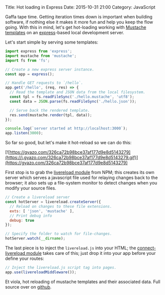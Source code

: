 Title: Hot loading in Express
Date: 2015-10-31 21:00
Category: JavaScript

Gaffa tape time.  Getting iteration times down is important when building software, if nothing else it makes it more fun and help you keep the flow going.  With this in mind, let's get hot-loading working with [Mustache templates](https://github.com/janl/mustache.js/) on an [express](https://www.npmjs.com/package/express)-based local development server.

Let's start simple by serving some templates:

```javascript
import express from 'express';
import mustache from 'mustache';
import fs from 'fs';

// Create a new express server instance.
const app = express();

// Handle GET requests to `/hello`.
app.get('/hello', (req, res) => {
  // Read the template and JSON data from the local filesystem.
  const tpl = fs.readFileSync('./hello.mustache', 'utf8');
  const data = JSON.parse(fs.readFileSync('./hello.json'));

  // Serve back the rendered template.
  res.send(mustache.render(tpl, data));
});

console.log(`server started at http://localhost:3000`);
app.listen(3000);
```

So far so good, but let's make it hot-reload so we can do this:

[![https://gyazo.com/326ca72b98bce37af177d9e8d5143279](https://i.gyazo.com/326ca72b98bce37af177d9e8d5143279.gif)](https://gyazo.com/326ca72b98bce37af177d9e8d5143279)

First stop is to grab the [livereload module](https://www.npmjs.com/package/livereload) from NPM; this creates its own server which serves a javascript file used for relaying changes back to the browser; it also sets up a file-system monitor to detect changes when you modify your source files.

```javascript
// Create a livereload server
const hotServer = livereload.createServer({
  // Reload on changes to these file extensions.
  exts: [ 'json', 'mustache' ],
  // Print debug info
  debug: true
});

// Specify the folder to watch for file-changes.
hotServer.watch(__dirname);
```

The last piece is to inject the `livereload.js` into your HTML; the [connect-livereload module](https://github.com/intesso/connect-livereload) takes care of this; just drop it into your app before your define your routes:

```javascript
// Inject the livereload.js script tag into pages.
app.use(livereloadMiddleware());
```

Et viola, hot reloading of mustache templates and their associated data.  Full source over on [github](https://github.com/jonnyreeves/mustache-express-hotreload).

